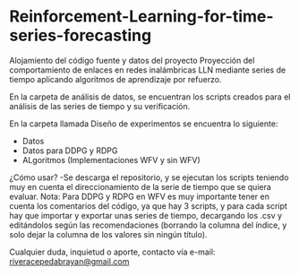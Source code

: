 # Reinforcement-Learning-for-time-series-forecasting
Alojamiento del código fuente y datos del proyecto Proyección del comportamiento de enlaces en redes inalámbricas LLN mediante series de tiempo aplicando algoritmos de aprendizaje por refuerzo.

En la carpeta de análisis de datos, se encuentran los scripts creados para el análisis de las series de tiempo y su verificación.

En la carpeta llamada Diseño de experimentos se encuentra lo siguiente:
* Datos
* Datos para DDPG y RDPG
* ALgoritmos (Implementaciones WFV y sin WFV)


¿Cómo usar?
-Se descarga el repositorio, y se ejecutan los scripts teniendo muy en cuenta el direccionamiento de la serie de tiempo que se quiera evaluar.
Nota: Para DDPG y RDPG en WFV es muy importante tener en cuenta los comentarios del código, ya que hay 3 scripts, y para cada script hay que importar y exportar unas series de tiempo, decargando los .csv y editándolos según las recomendaciones (borrando la columna del índice, y solo dejar la columna de los valores sin ningún título).

Cualquier duda, inquietud o aporte, contacto vía e-mail: riveracepedabrayan@gmail.com
